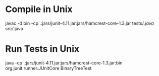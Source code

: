 Compile in Unix
==============

javac -d bin -cp .:jars/junit-4.11.jar:jars/hamcrest-core-1.3.jar tests/*.java src/*.java

Run Tests in Unix
================

java -cp .:jars/junit-4.11.jar:jars/hamcrest-core-1.3.jar:bin org.junit.runner.JUnitCore BinaryTreeTest
